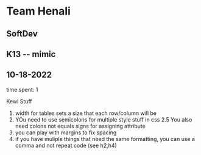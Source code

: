 # Team Henali
## SoftDev
## K13 -- mimic
## 10-18-2022
time spent: 1

Kewl Stuff
1. width for tables sets a size that each row/column will be
2. YOu need to use semicolons for multiple style stuff in css
2.5 You also need colons not equals signs for assigning attribute
3. you can play with margins to fix spacing
4. if you have muliple things that need the same formatting, you can use a comma and not repeat code (see h2,h4)
